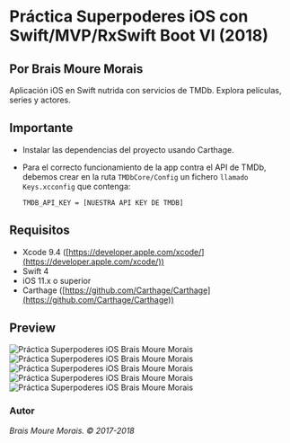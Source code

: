 # Práctica Superpoderes iOS con Swift/MVP/RxSwift Boot VI (2018)
## Por Brais Moure Morais

Aplicación iOS en Swift nutrida con servicios de TMDb. Explora películas, series y actores.

## Importante
* Instalar las dependencias del proyecto usando Carthage.
* Para el correcto funcionamiento de la app contra el API de TMDb, debemos crear en la ruta `TMDbCore/Config` un fichero `llamado Keys.xcconfig` que contenga:

	`TMDB_API_KEY = [NUESTRA API KEY DE TMDB]`

## Requisitos
* Xcode 9.4 ([https://developer.apple.com/xcode/](https://developer.apple.com/xcode/))
* Swift 4
* iOS 11.x o superior
* Carthage ([https://github.com/Carthage/Carthage](https://github.com/Carthage/Carthage))

## Preview

![Práctica Superpoderes iOS Brais Moure Morais](./demo/demo1.png)
![Práctica Superpoderes iOS Brais Moure Morais](./demo/demo2.png)
![Práctica Superpoderes iOS Brais Moure Morais](./demo/demo3.png)
![Práctica Superpoderes iOS Brais Moure Morais](./demo/demo4.png)
![Práctica Superpoderes iOS Brais Moure Morais](./demo/demo5.png)

### Autor
*Brais Moure Morais. © 2017-2018*